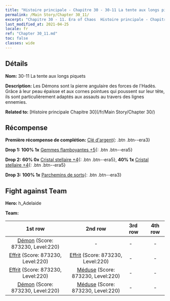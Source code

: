 ```yaml
---
title: "Histoire principale - Chapitre 30 - 30-11 La tente aux longs piquets"
permalink: /Main Story/Chapter 30_11/
excerpt: "Chapitre 30 - 11. Era of Chaos  Histoire principale - Chapitre 30_11. 30-11 La tente aux longs piquets"
last_modified_at: 2021-04-25
locale: fr
ref: "Chapter 30_11.md"
toc: false
classes: wide
---
```


## Détails

 **Nom:** 30-11 La tente aux longs piquets

 **Description:** Les Démons sont la pierre angulaire des forces de l'Hadès. Grâce à leur peau épaisse et aux cornes pointues qui poussent sur leur tête, ils sont particulièrement adaptés aux assauts au travers des lignes ennemies.

 **Related to:** [Histoire principale Chapitre 30](/fr/Main Story/Chapter 30/)

## Récompense

 **Première récompense de complétion:** [Clé d'argent](/ItemsFR/con_693/){: .btn .btn--era3}

 **Drop 1:** **100% 1x** [Gemmes flamboyantes +5](/ItemsFR/mat_100/){: .btn .btn--era5}

 **Drop 2:** **60% 0x** [Cristal stellaire +4](/ItemsFR/mat_94/){: .btn .btn--era5}, **40% 1x** [Cristal stellaire +4](/ItemsFR/mat_94/){: .btn .btn--era5}

 **Drop 3:** **100% 1x** [Parchemins de sorts](/ItemsFR/con_694/){: .btn .btn--era3}


## Fight against Team
 **Hero:** h_Adelaide

 **Team:**


  | 1st row | 2nd row | 3rd row | 4th row |
  |:----:|:----:|:----|:----:|
  | [Démon](/fr/units/Demon/) (Score: 873230, Level:220)  | - | - | - |
  | [Effrit](/fr/units/Efreeti/) (Score: 873230, Level:220)  | [Effrit](/fr/units/Efreeti/) (Score: 873230, Level:220)  | - | - |
  | [Effrit](/fr/units/Efreeti/) (Score: 873230, Level:220)  | [Méduse](/fr/units/Medusa/) (Score: 873230, Level:220)  | - | - |
  | [Démon](/fr/units/Demon/) (Score: 873230, Level:220)  | [Méduse](/fr/units/Medusa/) (Score: 873230, Level:220)  | - | - |


